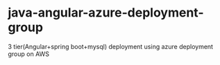 # java-angular-azure-deployment-group
3 tier(Angular+spring boot+mysql) deployment using azure deployment group on AWS
